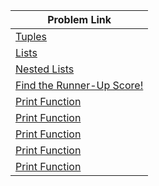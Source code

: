 | Problem Link |
| ------------------|
|[Tuples](https://www.hackerrank.com/challenges/python-tuples/problem?isFullScreen=true)|
|[Lists](https://www.hackerrank.com/challenges/python-lists/problem?isFullScreen=true)|
|[Nested Lists](https://www.hackerrank.com/challenges/nested-list/problem?isFullScreen=true)|
|[Find the Runner-Up Score!](https://www.hackerrank.com/challenges/find-second-maximum-number-in-a-list/problem?isFullScreen=true)|
|[Print Function](https://www.hackerrank.com/challenges/python-print/problem?isFullScreen=true)|
|[Print Function](https://www.hackerrank.com/challenges/what-type-of-triangle/problem?isFullScreen=true)|
|[Print Function](https://www.hackerrank.com/challenges/what-type-of-triangle/problem?isFullScreen=true)|
|[Print Function](https://www.hackerrank.com/challenges/what-type-of-triangle/problem?isFullScreen=true)|
|[Print Function](https://www.hackerrank.com/challenges/what-type-of-triangle/problem?isFullScreen=true)|

